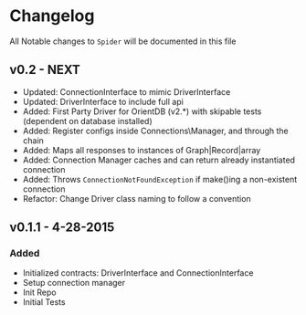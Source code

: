 # Changelog

All Notable changes to `Spider` will be documented in this file

## v0.2 - NEXT
- Updated: ConnectionInterface to mimic DriverInterface
- Updated: DriverInterface to include full api
- Added: First Party Driver for OrientDB (v2.*) with skipable tests (dependent on database installed)
- Added: Register configs inside Connections\Manager, and through the chain
- Added: Maps all responses to instances of Graph|Record|array
- Added: Connection Manager caches and can return already instantiated connection
- Added: Throws `ConnectionNotFoundException` if make()ing a non-existent connection
- Refactor: Change Driver class naming to follow a convention

## v0.1.1 - 4-28-2015
### Added
- Initialized contracts: DriverInterface and ConnectionInterface
- Setup connection manager
- Init Repo
- Initial Tests
